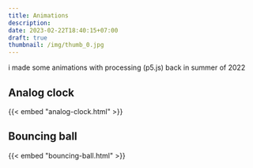 ```yaml
---
title: Animations
description: 
date: 2023-02-22T18:40:15+07:00
draft: true
thumbnail: /img/thumb_0.jpg
---
```

i made some animations with processing (p5.js) back in summer of 2022

## Analog clock

{{< embed "analog-clock.html" >}}

## Bouncing ball

{{< embed "bouncing-ball.html" >}}
